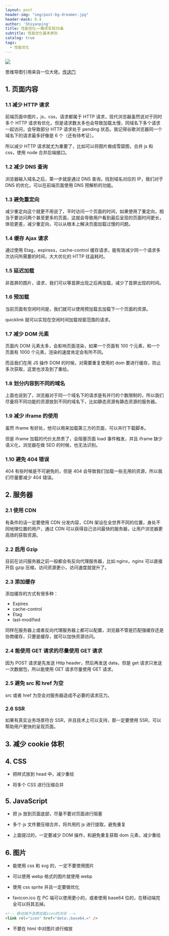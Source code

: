 ```yaml
---
layout: post
header-img: "img/post-bg-dreamer.jpg"
header-mask: 0.4
author: 'Shiyanping'
title: 性能优化——雅虎军规35条
subtitle: 性能优化基本原则
catalog: true
tags:
  - 性能优化
---
```


![](http://cdn.jinyueyue.cn/15532465992677.jpg)

思维导图引用来自一位大佬。[传送门](https://juejin.im/post/5b73ef38f265da281e048e51)

## 1. 页面内容

### 1.1 减少 HTTP 请求

前端页面中图片，js，css，请求都属于 HTTP 请求，现代浏览器虽然说对于同时多个 HTTP 请求有优化，但是请求数太多也会导致加载太慢，同域名下多个请求一起访问，会导致部分 HTTP 请求处于 pending 状态。我记得谷歌浏览器同一个域名下的请求最多好像是 6 个（还有待考证）。

所以减少 HTTP 请求就尤为重要了，比如可以将图片做成雪碧图，合并 js 和 css，使用 node 合并后端接口。

### 1.2 减少 DNS 查询

浏览器输入域名之后，第一步就是通过 DNS 查询，找到域名对应的 IP，我们对于 DNS 的优化，可以在前端页面使用 DNS 预解析的功能。

### 1.3 避免重定向

减少重定向这个就更不用说了，平时访问一个页面的时间，如果使用了重定向，相当于要访问两个甚至更多的页面，这就会导致用户看到最后呈现的页面时间更长，体验更差，减少重定向，可以从根本上解决页面加载过慢的问题。

### 1.4 缓存 Ajax 请求

通过使用 Etag，expiress，cache-control 缓存请求，能有效减少同一个请求多次访问所需要的时间，大大优化的 HTTP 往返耗时。

### 1.5 延迟加载

非首屏的图片，请求，我们可以等首屏出现之后再加载，减少了首屏出现的时间。

### 1.6 预加载

当前页面有空闲时间是，我们就可以使用预加载去加载下一个页面的资源。

quicklink 就可以实现在空闲时间加载视窗范围的请求。

### 1.7 减少 DOM 元素

页面内 DOM 元素太多，会影响页面渲染，如果一个页面有 100 个元素，和一个页面有 1000 个元素，渲染的速度肯定会有所不同。

而且我们在用 JS 操作 DOM 的时候，对需要重复使用的 dom 要进行缓存，防止多次获取，这里也涉及到了重绘。

### 1.8 划分内容到不同的域名

上面也说到了，浏览器对于同一个域名下的请求是有并行的个数限制的，所以我们尽量将不同功能的资源放到不同的域名下，比如静态资源有静态资源的服务器。

### 1.9 减少 iframe 的使用

虽然 iframe 有好处，他可以用来加载第三方的页面，可以并行下载脚本。

但是 iframe 加载的代价太昂贵了，会阻塞页面 load 事件触发，并且 iframe 缺少语义化，浏览器在做 SEO 的时候，也无法识别。

### 1.10 避免 404 错误

404 有些时候是不可避免的，但是 404 会导致我们加载一些无用的资源，所以我们尽量要减少 404 错误。

## 2. 服务器

### 2.1 使用 CDN

有条件的话一定要使用 CDN 分发内容，CDN 架设在全世界不同的位置，身处不同地理位置的用户，通过 CDN 可以获得自己访问最快的服务器，让用户浏览器更高效的获取资源。

### 2.2 启用 Gzip

目前在访问服务器之前一般都会有反向代理服务器，比如 nginx，nginx 可以直接开启 gzip 压缩，访问资源更小，访问速度就提升了。

### 2.3 添加缓存

添加缓存的方式有很多种：

- Expires
- cache-control
- Etag
- last-modified

同样在服务器上或者反向代理服务器上都可以配置，浏览器不管是匹配强缓存还是协商缓存，只要是缓存，就可以加快资源访问。

### 2.4 能使用 GET 请求的尽量使用 GET 请求

因为 POST 请求是先发送 Http header，然后再发送 data，但是 get 请求只发送一次数据包，所以能使用 GET 请求尽量使用 GET 请求。

### 2.5 避免 src 和 href 为空

src 或者 href 为空会对服务器造成不必要的请求压力。

### 2.6 SSR

如果有真实业务场景符合 SSR，并且技术上可以支持，那一定要使用 SSR，可以帮助用户更快的呈现页面。

## 3. 减少 cookie 体积

## 4. CSS

- 把样式放到 head 中，减少重绘

- 将多个 CSS 进行压缩合并

## 5. JavaScript

- 把 js 放到页面底部，尽量不要对页面进行阻塞

- 多个 js 文件要压缩合并，将共用的 js 进行提取，避免重复

- 上面提过的，一定要减少 DOM 操作，和避免重复获取 dom 元素，减少重绘

## 6. 图片

- 能使用 css 和 svg 的，一定不要使用图片

- 可以使用 webp 格式的图片就使用 webp

- 使用 css sprite 并且一定要做优化

- favicon.ico 在 PC 端可以使用更小的，或者使用 base64 位的，在移动端完全可以将其去掉。

```html
<!-- 移动端不浪费加载icon的浏览 -->
<link rel="icon" href="data:;base64,=" />
```

- 不要在 html 中对图片进行缩放
